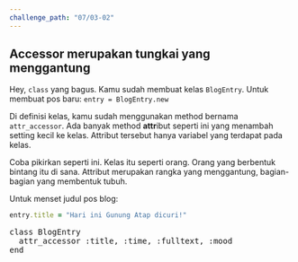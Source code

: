 ```yaml
---
challenge_path: "07/03-02"
---
```


## Accessor merupakan tungkai yang menggantung

Hey, `class` yang bagus. Kamu sudah membuat kelas `BlogEntry`. Untuk membuat pos baru: `entry = BlogEntry.new`

Di definisi kelas, kamu sudah menggunakan method bernama `attr_accessor`. Ada banyak method **attr**ibut seperti ini yang menambah setting kecil ke kelas. Attribut tersebut hanya variabel yang terdapat pada kelas.

Coba pikirkan seperti ini. Kelas itu seperti orang. Orang yang berbentuk bintang itu di sana. Attribut merupakan rangka yang menggantung, bagian-bagian yang membentuk tubuh.

Untuk menset judul pos blog:

```ruby
entry.title = "Hari ini Gunung Atap dicuri!"
```

<pre id="code-prefill">
class BlogEntry
  attr_accessor :title, :time, :fulltext, :mood
end
</pre>
